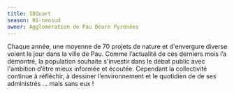 ```yaml
---
title: IDQuart
season: 01-neosud
owner: Agglomération de Pau Béarn Pyrénées
---
```


Chaque année, une moyenne de 70 projets de nature et d'envergure diverse voient le jour dans la ville de Pau. Comme l’actualité de ces derniers mois l’a démontré, la population souhaite s'investir dans le débat public avec l'ambition d’être mieux informée et écoutée. Cependant la collectivité continue à réfléchir, à dessiner l’environnement et le quotidien de de ses administrés … mais sans eux !
